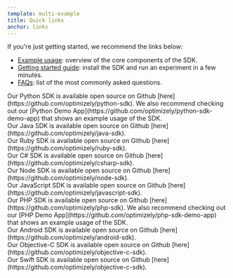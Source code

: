 ```yaml
---
template: multi-example
title: Quick links
anchor: links
---
```


If you're just getting started, we recommend the links below:

* [Example usage](#basic): overview of the core components of the SDK.
* [Getting started guide](/x/solutions/sdks/getting-started): install the SDK and run an experiment in a few minutes.
* [FAQs](/x/solutions/sdks/faqs): list of the most commonly asked questions.

<div class="hidden" data-language-content="language" data-language="python">
Our Python SDK is available open source on Github [here](https://github.com/optimizely/python-sdk). We also recommend checking out our [Python Demo App](https://github.com/optimizely/python-sdk-demo-app) that shows an example usage of the SDK.
</div>

<div class="hidden" data-language-content="language" data-language="java">
Our Java SDK is available open source on Github [here](https://github.com/optimizely/java-sdk).
</div>

<div class="hidden" data-language-content="language" data-language="ruby">
Our Ruby SDK is available open source on Github [here](https://github.com/optimizely/ruby-sdk).
</div>

<div class="hidden" data-language-content="language" data-language="csharp">
Our C# SDK is available open source on Github [here](https://github.com/optimizely/csharp-sdk).
</div>

<div class="hidden" data-language-content="language" data-language="node">
Our Node SDK is available open source on Github [here](https://github.com/optimizely/node-sdk).
</div>

<div class="hidden" data-language-content="language" data-language="javascript">
Our JavaScript SDK is available open source on Github [here](https://github.com/optimizely/javascript-sdk).
</div>

<div class="hidden" data-language-content="language" data-language="php">
Our PHP SDK is available open source on Github [here](https://github.com/optimizely/php-sdk). We also recommend checking out our [PHP Demo App](https://github.com/optimizely/php-sdk-demo-app) that shows an example usage of the SDK.
</div>

<div class="hidden" data-language-content="language" data-language="android">
Our Android SDK is available open source on Github [here](https://github.com/optimizely/android-sdk).
</div>

<div class="hidden" data-language-content="language" data-language="objectivec">
Our Objective-C SDK is available open source on Github [here](https://github.com/optimizely/objective-c-sdk).
</div>

<div class="hidden" data-language-content="language" data-language="swift">
Our Swift SDK is available open source on Github [here](https://github.com/optimizely/objective-c-sdk).
</div>

<br>

